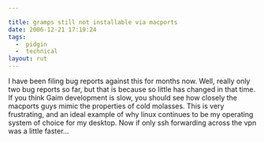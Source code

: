 ```yaml
---

title: gramps still not installable via macports
date: 2006-12-21 17:19:24
tags:
  -  pidgin
  -  technical
layout: rut
---
```


I have been filing bug reports against this for months now.  Well, really only two bug reports so far, but that is because so little has changed in that time.  If you think Gaim development is slow, you should see how closely the macports guys mimic the properties of cold molasses.  This is very frustrating, and an ideal example of why linux continues to be my operating system of choice for my desktop.  Now if only ssh forwarding across the vpn was a little faster&#x2026;

